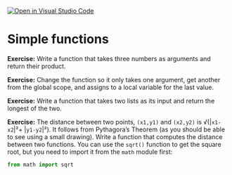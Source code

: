 [![Open in Visual Studio Code](https://classroom.github.com/assets/open-in-vscode-c66648af7eb3fe8bc4f294546bfd86ef473780cde1dea487d3c4ff354943c9ae.svg)](https://classroom.github.com/online_ide?assignment_repo_id=8786356&assignment_repo_type=AssignmentRepo)
# Simple functions

**Exercise:** Write a function that takes three numbers as arguments and return their product.

**Exercise:** Change the function so it only takes one argument, get another from the global scope, and assigns to a local variable for the last value.

**Exercise:** Write a function that takes two lists as its input and return the longest of the two.

**Exercise:** The distance between two points, `(x1,y1)` and `(x2,y2)` is √(|`x1-x2`|²+ |`y1-y2`|²). It follows from Pythagora’s Theorem (as you should be able to see using a small drawing). Write a function that computes the distance between two functions. You can use the `sqrt()` function to get the square root, but you need to import it from the `math` module first:

```python
from math import sqrt
```

